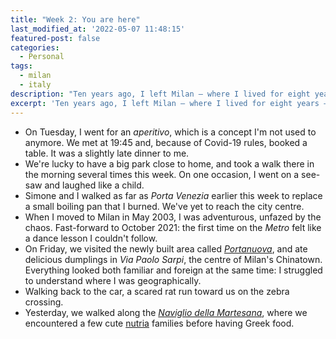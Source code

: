 ```yaml
---
title: "Week 2: You are here"
last_modified_at: '2022-05-07 11:48:15'
featured-post: false
categories:
  - Personal
tags:
  - milan
  - italy
description: "Ten years ago, I left Milan — where I lived for eight years — for London, UK. It's been a week since I moved back."
excerpt: 'Ten years ago, I left Milan — where I lived for eight years — for London, UK. It’s been a week since I moved back.'
---
```

<ul class="smd-ul">
  <li>On Tuesday, I went for an <em>aperitivo</em>, which is a concept I'm not used to anymore. We met at 19:45 and, because of Covid-19 rules, booked a table. It was a slightly late dinner to me.</li>
  <li>We're lucky to have a big park close to home, and took a walk there in the morning several times this week. On one occasion, I went on a see-saw and laughed like a child.</li>
  <li>Simone and I walked as far as <em>Porta Venezia</em> earlier this week to replace a small boiling pan that I burned. We've yet to reach the city centre.</li>
  <li>When I moved to Milan in May 2003, I was adventurous, unfazed by the chaos. Fast-forward to October 2021: the first time on the <em>Metro</em> felt like a dance lesson I couldn't follow.</li>
  <li>On Friday, we visited the newly built area called <a href="https://www.portanuova.com/it"><em>Portanuova</em></a>, and ate delicious dumplings in <em>Via Paolo Sarpi</em>, the centre of Milan's Chinatown. Everything looked both familiar and foreign at the same time: I struggled to understand where I was geographically.</li>
  <li>Walking back to the car, a scared rat run toward us on the zebra crossing.</li>
  <li>Yesterday, we walked along the <a href="https://en.wikipedia.org/wiki/Naviglio_Martesana"><em>Naviglio della Martesana</em></a>, where we encountered a few cute <a href="https://en.wikipedia.org/wiki/Coypu">nutria</a> families before having Greek food.</li>
</ul>